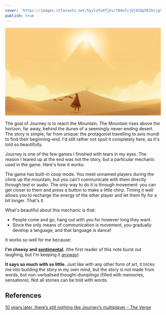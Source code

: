 ```yaml
---
cover: 'https://images.ctfassets.net/hyylafu4fjks/7B4ufvjQjkSQphEZUcjg9y/832a4b4a041dc35d47344815982d844c/Untitled_Artwork.png'
publish: true
---
```


![151](journey-game-cover.webp)

The goal of Journey is to reach the Mountain. The Mountain rises above the horizon, far away, behind the dunes of a seemingly never-ending desert. The story is simple, far from unique: the protagonist travelling to axis mundi to find their beginning-end. I'd still rather not spoil it completely here, as it's told so beautifully.

Journey is one of the few games I finished with tears in my eyes. The reason I teared up at the end was not the story, but a particular mechanic used in the game. Here's how it works:

The game has built-in coop mode. You meet unnamed players during the climb up the mountain, but you can't communicate with them directly through text or audio. The only way to do it is through movement: you can get closer to them and press a button to make a little chirp. Timing it well allows you to recharge the energy of the other player and let them fly for a bit longer. That's it.

What's beautiful about this mechanic is that:

- People come and go, hang out with you for however long they want.
- Since the only means of communication is movement, you gradually develop a language, and that language is dance!

It works so well for me because:

**I'm cheesy and [sentimental](<../2 cheesy existential metaphors>).** (the first reader of this note burst out laughing, but I'm keeping it [anyway](<../111>))

**It says so much with so little.** Just like with any other form of art, it tricks me into building the story in my own mind, but the story is not made from words, but non-verbalised thought-dumplings (filled with memories, sensations). Not all stories can be told with words.


## References
[10 years later, there’s still nothing like Journey’s multiplayer - The Verge](https://www.theverge.com/2022/3/13/22972989/journey-10-year-anniversary-multiplayer-jenova-chen-austin-wintory)


